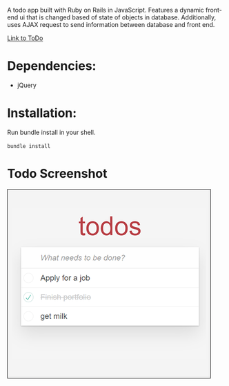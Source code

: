 A todo app built with Ruby on Rails in JavaScript. Features a dynamic front-end ui that is changed based of state of objects in database. Additionally, uses AJAX request to send information between database and front end. 

[Link to ToDo](https://todoster-devoun-edwards.herokuapp.com/)

# Dependencies: 
  * jQuery 
  
# Installation: 
Run bundle install in your shell. 

`bundle install` 

# Todo Screenshot 

![ToDo Screenshot](https://github.com/THREExPENNYco/todo-/blob/master/todoscreenshot.png)

